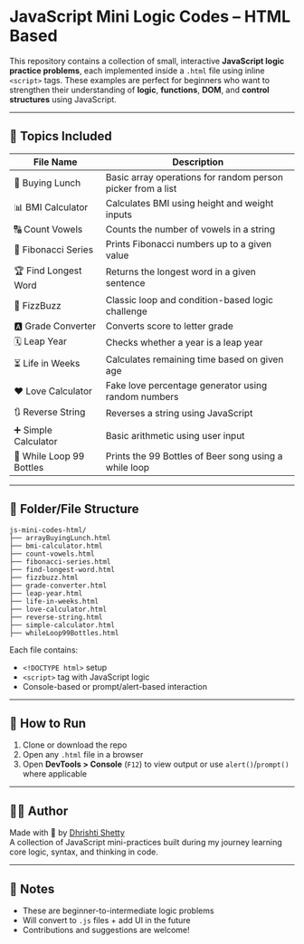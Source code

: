 # JavaScript Mini Logic Codes – HTML Based

This repository contains a collection of small, interactive **JavaScript logic practice problems**, each implemented inside a `.html` file using inline `<script>` tags. These examples are perfect for beginners who want to strengthen their understanding of **logic**, **functions**, **DOM**, and **control structures** using JavaScript.

---

## 🧠 Topics Included

| File Name               | Description                                             |
|-------------------------|---------------------------------------------------------|
| 🍔 Buying Lunch         | Basic array operations for random person picker from a list|
| 📊 BMI Calculator       | Calculates BMI using height and weight inputs           |
| 🔠 Count Vowels         | Counts the number of vowels in a string                 |
| 🔢 Fibonacci Series     | Prints Fibonacci numbers up to a given value            |
| 🏆 Find Longest Word    | Returns the longest word in a given sentence            |
| 🔁 FizzBuzz             | Classic loop and condition-based logic challenge        |
| 🅰️ Grade Converter      | Converts score to letter grade                          |
| 🗓️ Leap Year            | Checks whether a year is a leap year                    |
| ⏳ Life in Weeks        | Calculates remaining time based on given age            |
| ❤️ Love Calculator      | Fake love percentage generator using random numbers     |
| 🔃 Reverse String       | Reverses a string using JavaScript                      |
| ➕ Simple Calculator     | Basic arithmetic using user input                       |
| 🍺 While Loop 99 Bottles | Prints the 99 Bottles of Beer song using a while loop   |
---

## 📁 Folder/File Structure

```
js-mini-codes-html/
├── arrayBuyingLunch.html
├── bmi-calculator.html
├── count-vowels.html
├── fibonacci-series.html
├── find-longest-word.html
├── fizzbuzz.html
├── grade-converter.html
├── leap-year.html
├── life-in-weeks.html
├── love-calculator.html
├── reverse-string.html
├── simple-calculator.html
├── whileLoop99Bottles.html
```

Each file contains:
- `<!DOCTYPE html>` setup
- `<script>` tag with JavaScript logic
- Console-based or prompt/alert-based interaction

---

## 🚀 How to Run

1. Clone or download the repo  
2. Open any `.html` file in a browser  
3. Open **DevTools > Console** (`F12`) to view output or use `alert()`/`prompt()` where applicable

---

## 👩‍💻 Author

Made with 💛 by [Dhrishti Shetty](https://github.com/dhrishtishetty)  
A collection of JavaScript mini-practices built during my journey learning core logic, syntax, and thinking in code.

---

## 📌 Notes

- These are beginner-to-intermediate logic problems
- Will convert to `.js` files + add UI in the future
- Contributions and suggestions are welcome!